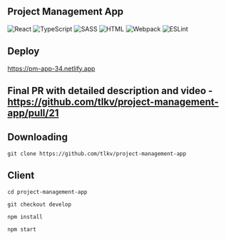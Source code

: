 ## Project Management App

![React](https://img.shields.io/badge/-React-0D1117?style=for-the-badge&logo=React)
![TypeScript](https://img.shields.io/badge/-TypeScript-0D1117?style=for-the-badge&logo=TypeScript)
![SASS](https://img.shields.io/badge/-SASS-0D1117?style=for-the-badge&logo=sass)
![HTML](https://img.shields.io/badge/-HTML-0D1117?style=for-the-badge&logo=html5)
![Webpack](https://img.shields.io/badge/-Webpack-0D1117?style=for-the-badge&logo=Webpack)
![ESLint](https://img.shields.io/badge/-ESLint-0D1117?style=for-the-badge&logo=ESLint)

## Deploy

https://pm-app-34.netlify.app

## Final PR with detailed description and video - https://github.com/tlkv/project-management-app/pull/21

## Downloading

`git clone https://github.com/tlkv/project-management-app`

## Client

```
cd project-management-app

git checkout develop

npm install

npm start
```
